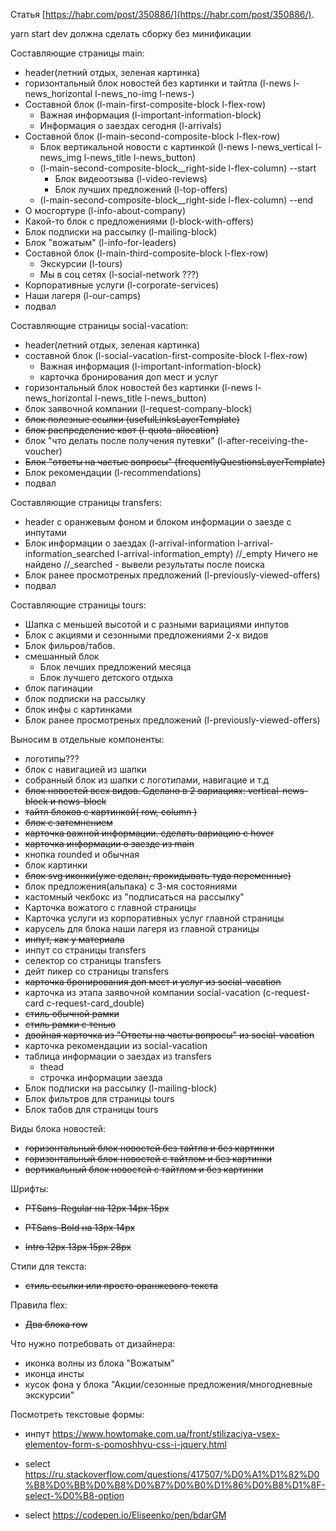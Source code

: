 Статья [https://habr.com/post/350886/](https://habr.com/post/350886/).

yarn start dev должна сделать сборку без минификации

Составляющие страницы main:

- header(летний отдых, зеленая картинка)
- горизонтальный блок новостей без картинки и тайтла (l-news l-news_horizontal l-news_no-img l-news-)
- Составной блок (l-main-first-composite-block l-flex-row)
  - Важная информация (l-important-information-block)
  - Информация о заездах сегодня (l-arrivals)
- Составной блок (l-main-second-composite-block l-flex-row)
  - Блок вертикальной новости с картинкой (l-news l-news_vertical l-news_img l-news_title l-news_button)
  - (l-main-second-composite-block\_\_right-side l-flex-column) --start
    - Блок видеоотзыва (l-video-reviews)
    - Блок лучших предложений (l-top-offers)
  - (l-main-second-composite-block\_\_right-side l-flex-column) --end
- О мосгортуре (l-info-about-company)
- Какой-то блок с предложениями (l-block-with-offers)
- Блок подписки на рассылку (l-mailing-block)
- Блок "вожатым" (l-info-for-leaders)
- Составной блок (l-main-third-composite-block l-flex-row)
  - Экскурсии (l-tours)
  - Мы в соц сетях (l-social-network ???)
- Корпоративные услуги (l-corporate-services)
- Наши лагеря (l-our-camps)
- подвал

Составляющие страницы social-vacation:

- header(летний отдых, зеленая картинка)
- составной блок (l-social-vacation-first-composite-block l-flex-row)
  - Важная информация (l-important-information-block)
  - карточка бронирования доп мест и услуг
- горизонтальный блок новостей без картинки (l-news l-news_horizontal l-news_title l-news_button)
- блок заявочной компании (l-request-company-block)
- ~~блок полезные ссылки (usefulLinksLayerTemplate)~~
- ~~блок распределение квот (l-quota-allocation)~~
- блок "что делать после получения путевки" (l-after-receiving-the-voucher)
- ~~Блок "ответы на частые вопросы" (frequentlyQuestionsLayerTemplate)~~
- Блок рекомендации (l-recommendations)
- подвал

Составляющие страницы transfers:

- header с оранжевым фоном и блоком информации о заезде с инпутами
- Блок информации о заездах (l-arrival-information l-arrival-information_searched l-arrival-information_empty) //\_empty Ничего не найдено //\_searched - вывели результаты после поиска
- Блок ранее просмотреных предложений (l-previously-viewed-offers)
- подвал

Составляющие страницы tours:

- Шапка с меньшей высотой и с разными вариациями инпутов
- Блок с акциями и сезонными предложениями 2-х видов
- Блок фильров/табов.
- смешанный блок
  - Блок лечших предложений месяца
  - Блок лучшего детского отдыха
- блок пагинации
- блок подписки на рассылку
- блок инфы с картинками
- Блок ранее просмотреных предложений (l-previously-viewed-offers)

Выносим в отдельные компоненты:

- логотипы???
- блок с навигацией из шапки
- собранный блок из шапки с логотипами, навигацие и т.д
- ~~блок новостей всех видов. Сделано в 2 вариациях: vertical-news-block и news-block~~
- ~~тайтл блоков c картинкой( row, column )~~
- ~~блок с затемнением~~
- ~~карточка важной информации. сделать вариацию с hover~~
- ~~карточка информации о заезде из main~~
- кнопка rounded и обычная
- блок картинки
- ~~блок svg иконки(уже сделан, прокидывать туда переменные)~~
- блок предложения(альпака) с 3-мя состояниями
- кастомный чекбокс из "подписаться на рассылку"
- Карточка вожатого с главной страницы
- Карточка услуги из корпоративных услуг главной страницы
- карусель для блока наши лагеря из главной страницы
- ~~инпут, как у материала~~
- инпут со страницы transfers
- селектор со страницы transfers
- дейт пикер со страницы transfers
- ~~карточка бронирования доп мест и услуг из social-vacation~~
- карточка из этапа заявочной компании social-vacation (с-request-card с-request-card_double)
- ~~стиль обычной рамки~~
- ~~стиль рамки с тенью~~
- ~~двойная карточка из "Ответы на часты вопросы" из social-vacation~~
- карточка рекомендации из social-vacation
- таблица информации о заездах из transfers
  - thead
  - строчка информации заезда
- Блок подписки на рассылку (l-mailing-block)
- Блок фильтров для страницы tours
- Блок табов для страницы tours

Виды блока новостей:

- ~~горизонтальный блок новостей без тайтла и без картинки~~
- ~~горизонтальный блок новостей с тайтлом и без картинки~~
- ~~вертикальный блок новостей с тайтлом и без картинки~~

Шрифты:

- ~~PTSans-Regular на 12px 14px 15px~~

- ~~PTSans-Bold на 13px 14px~~

- ~~Intro 12px 13px 15px 28px~~

Стили для текста:

- ~~стиль ссылки или просто оранжевого текста~~

Правила flex:

- ~~Два блока row~~

Что нужно потребовать от дизайнера:

- иконка волны из блока "Вожатым"
- иконца инсты
- кусок фона у блока "Акции/сезонные предложения/многодневные экскурсии"

Посмотреть текстовые формы:

- инпут https://www.howtomake.com.ua/front/stilizaciya-vsex-elementov-form-s-pomoshhyu-css-i-jquery.html
- select https://ru.stackoverflow.com/questions/417507/%D0%A1%D1%82%D0%B8%D0%BB%D0%B8%D0%B7%D0%B0%D1%86%D0%B8%D1%8F-select-%D0%B8-option

- select https://codepen.io/Eliseenko/pen/bdarGM
